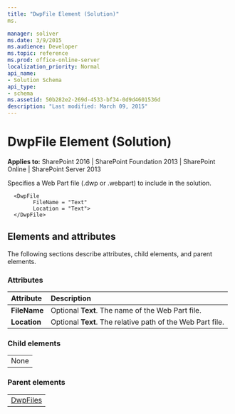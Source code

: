 ```yaml
---
title: "DwpFile Element (Solution)"
ms.

manager: soliver
ms.date: 3/9/2015
ms.audience: Developer
ms.topic: reference
ms.prod: office-online-server
localization_priority: Normal
api_name:
- Solution Schema
api_type:
- schema
ms.assetid: 50b282e2-269d-4533-bf34-0d9d4601536d
description: "Last modified: March 09, 2015"
---
```


# DwpFile Element (Solution)

 
  
 **Applies to:** SharePoint 2016 | SharePoint Foundation 2013 | SharePoint Online | SharePoint Server 2013
  
Specifies a Web Part file (.dwp or .webpart) to include in the solution.
  
```
  <DwpFile
        FileName = "Text" 
        Location = "Text">
  </DwpFile>
```

## Elements and attributes

The following sections describe attributes, child elements, and parent elements.

### Attributes

|**Attribute**|**Description**|
|:-----|:-----|
|**FileName** <br/> |Optional **Text**. The name of the Web Part file.  <br/> |
|**Location** <br/> |Optional **Text**. The relative path of the Web Part file.  <br/> |
   
### Child elements

||
|:-----|
|None |
   
### Parent elements

||
|:-----|
|[DwpFiles](dwpfiles-element-solution.md)|
   

